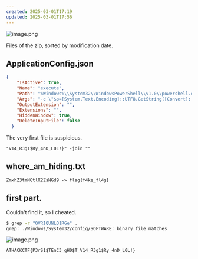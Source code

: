 ```yaml
---
created: 2025-03-01T17:19
updated: 2025-03-01T17:56
---
```


![image.png](https://res.cloudinary.com/kumonochisanaka/image/upload/v1740867597/2025/03/d403118c5aface90d6a1de69ac2d76c0.png)

Files of the zip, sorted by modification date.

## ApplicationConfig.json

```json
{
	"IsActive": true,
	"Name": "execute",
	"Path": "%Windows%\\System32\\WindowsPowerShell\\v1.0\\powershell.exe",
	"Args": "-c \"$p=[System.Text.Encoding]::UTF8.GetString([Convert]::FromBase64String('IlYxNF9SM2cxJFJ5XzRuRF9MMEwhfSIgLWpvaW4gIiI'));Invoke-Expression $p\"",
	"OutputExtension": "",
	"Extensions": "",
	"HiddenWindow": true,
	"DeleteInputFile": false
  }
```

The very first file is suspicious.

```
"V14_R3g1$Ry_4nD_L0L!}" -join ""
```

## where_am_hiding.txt

```
ZmxhZ3tmNGtlX2ZsNGd9 -> flag{f4ke_fl4g}
```

## first part.

Couldn't find it, so I cheated.

```bash
$ grep -r "QVRIQUNLQ1RGe" .
grep: ./Windows/System32/config/SOFTWARE: binary file matches
```

![image.png](https://res.cloudinary.com/kumonochisanaka/image/upload/v1740869753/2025/03/6ade6940d987839111df5f8d903061ce.png)

```flag
ATHACKCTF{P3rS1$TEnC3_gH0$T_V14_R3g1$Ry_4nD_L0L!}
```
